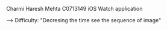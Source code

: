 Charmi Haresh Mehta C0713149
iOS Watch application

--> Difficulty: "Decresing the time see the sequence of image"
